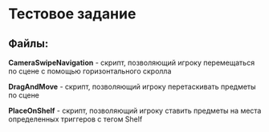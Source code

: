 # Тестовое задание
## Файлы:
**CameraSwipeNavigation** - скрипт, позволяющий игроку перемещаться по сцене с помощью горизонтального скролла

**DragAndMove** - скрипт, позволяющий игроку перетаскивать предметы по сцене

**PlaceOnShelf** - скрипт, позволяющий игроку ставить предметы на места определенных триггеров с тегом Shelf
